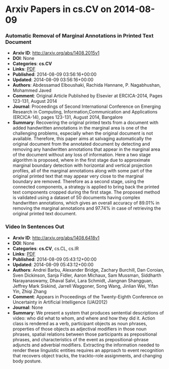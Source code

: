 # Arxiv Papers in cs.CV on 2014-08-09
### Automatic Removal of Marginal Annotations in Printed Text Document
- **Arxiv ID**: http://arxiv.org/abs/1408.2015v1
- **DOI**: None
- **Categories**: **cs.CV**
- **Links**: [PDF](http://arxiv.org/pdf/1408.2015v1)
- **Published**: 2014-08-09 03:56:16+00:00
- **Updated**: 2014-08-09 03:56:16+00:00
- **Authors**: Abdessamad Elboushaki, Rachida Hannane, P. Nagabhushan, Mohammed Javed
- **Comment**: Original Article Published by Elsevier at ERCICA-2014, Pages 123-131,
  August 2014
- **Journal**: Proceedings of Second International Conference on Emerging
  Research in Computing, Information,Communication and Applications
  (ERCICA-14), pages 123-131, August 2014, Bangalore
- **Summary**: Recovering the original printed texts from a document with added handwritten annotations in the marginal area is one of the challenging problems, especially when the original document is not available. Therefore, this paper aims at salvaging automatically the original document from the annotated document by detecting and removing any handwritten annotations that appear in the marginal area of the document without any loss of information. Here a two stage algorithm is proposed, where in the first stage due to approximate marginal boundary detection with horizontal and vertical projection profiles, all of the marginal annotations along with some part of the original printed text that may appear very close to the marginal boundary are removed. Therefore as a second stage, using the connected components, a strategy is applied to bring back the printed text components cropped during the first stage. The proposed method is validated using a dataset of 50 documents having complex handwritten annotations, which gives an overall accuracy of 89.01% in removing the marginal annotations and 97.74% in case of retrieving the original printed text document.



### Video In Sentences Out
- **Arxiv ID**: http://arxiv.org/abs/1408.6418v1
- **DOI**: None
- **Categories**: **cs.CV**, cs.CL, cs.IR
- **Links**: [PDF](http://arxiv.org/pdf/1408.6418v1)
- **Published**: 2014-08-09 05:43:12+00:00
- **Updated**: 2014-08-09 05:43:12+00:00
- **Authors**: Andrei Barbu, Alexander Bridge, Zachary Burchill, Dan Coroian, Sven Dickinson, Sanja Fidler, Aaron Michaux, Sam Mussman, Siddharth Narayanaswamy, Dhaval Salvi, Lara Schmidt, Jiangnan Shangguan, Jeffrey Mark Siskind, Jarrell Waggoner, Song Wang, Jinlian Wei, Yifan Yin, Zhiqi Zhang
- **Comment**: Appears in Proceedings of the Twenty-Eighth Conference on Uncertainty
  in Artificial Intelligence (UAI2012)
- **Journal**: None
- **Summary**: We present a system that produces sentential descriptions of video: who did what to whom, and where and how they did it. Action class is rendered as a verb, participant objects as noun phrases, properties of those objects as adjectival modifiers in those noun phrases, spatial relations between those participants as prepositional phrases, and characteristics of the event as prepositional-phrase adjuncts and adverbial modifiers. Extracting the information needed to render these linguistic entities requires an approach to event recognition that recovers object tracks, the trackto-role assignments, and changing body posture.



